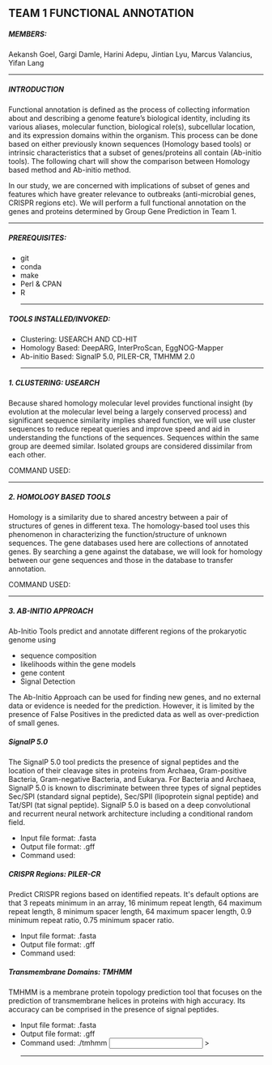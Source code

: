 ## TEAM 1 FUNCTIONAL ANNOTATION

##### MEMBERS:
Aekansh Goel, Gargi Damle, Harini Adepu, Jintian Lyu, Marcus Valancius, Yifan Lang
  ___
##### INTRODUCTION

Functional annotation is defined as the process of collecting information about and describing a genome feature’s biological identity, including its various aliases, molecular function, biological role(s), subcellular location, and its expression domains within the organism. This process can be done based on either previously known sequences (Homology based tools) or intrinsic characteristics that a subset of genes/proteins all contain (Ab-initio tools). The following chart will show the comparison between Homology based method and Ab-initio method.

In our study, we are concerned with implications of subset of genes and features which have greater relevance to outbreaks (anti-microbial genes, CRISPR regions etc). We will perform a full functional annotation on the genes and proteins determined by Group Gene Prediction in Team 1.
  ___
##### PREREQUISITES:
-	git
-	conda
-	make
-	Perl & CPAN
- R
  ___
##### TOOLS INSTALLED/INVOKED:  
- Clustering: USEARCH AND CD-HIT
- Homology Based: DeepARG, InterProScan, EggNOG-Mapper
- Ab-initio Based: SignalP 5.0, PILER-CR, TMHMM 2.0
  ___
##### 1. CLUSTERING: USEARCH

Because shared homology molecular level provides functional insight (by evolution at the molecular level being a largely conserved process) and significant sequence similarity implies shared function, we will use cluster sequences to reduce repeat queries and improve speed and aid in understanding the functions of the sequences. Sequences within the same group are deemed similar. Isolated groups are considered dissimilar from each other.

COMMAND USED:

  ___

##### 2. HOMOLOGY BASED TOOLS

Homology is a similarity due to shared ancestry between a pair of structures of genes in different texa. The homology-based tool uses this phenomenon in characterizing the function/structure of unknown sequences. The gene databases used here are collections of annotated genes. By searching a gene against the database, we will look for homology between our gene sequences and those in the database to transfer annotation.

COMMAND USED:

  ___
##### 3. AB-INITIO APPROACH

Ab-Initio Tools predict and annotate different regions of the prokaryotic genome using
- sequence composition
- likelihoods within the gene models
- gene content
- Signal Detection

The Ab-Initio Approach can be used for finding new genes, and no external data or evidence is needed for the prediction. However, it is limited by the presence of False Positives in the predicted data as well as over-prediction of small genes.

##### SignalP 5.0

The SignalP 5.0 tool predicts the presence of signal peptides and the location of their cleavage sites in proteins from Archaea, Gram-positive Bacteria, Gram-negative Bacteria, and Eukarya. For Bacteria and Archaea, SignalP 5.0 is known to discriminate between three types of signal peptides Sec/SPI (standard signal peptide), Sec/SPII (lipoprotein signal peptide) and Tat/SPI (tat signal peptide). SignalP 5.0 is based on a deep convolutional and recurrent neural network architecture including a conditional random field.

- Input file format:  .fasta
- Output file format: .gff
- Command used:       

##### CRISPR Regions: PILER-CR

Predict CRISPR regions based on identified repeats. It's default options are that 3 repeats minimum in an array, 16 minimum repeat length, 64 maximum repeat length, 8 minimum spacer length, 64 maximum spacer length, 0.9 minimum repeat ratio, 0.75 minimum spacer ratio.

- Input file format:  .fasta
- Output file format: .gff
- Command used:

##### Transmembrane Domains: TMHMM

TMHMM is a membrane protein topology prediction tool that focuses on the prediction of transmembrane helices in proteins with high accuracy. Its accuracy can be comprised in the presence of signal peptides.

- Input file format:  .fasta
- Output file format: .gff
- Command used: ./tmhmm <input file path> > <output file path>
  ___
